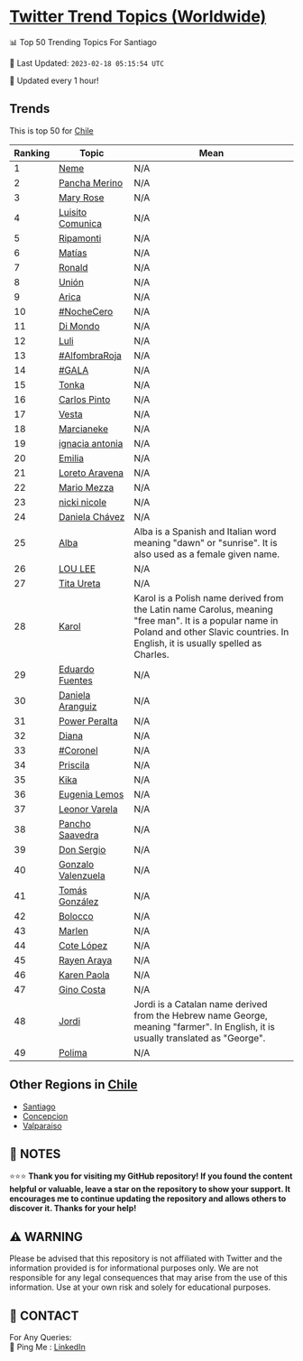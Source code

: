[Twitter Trend Topics (Worldwide)](https://github.com/ErcinDedeoglu/Twitter-Trend-Topics)
==========


📊 Top 50 Trending Topics For Santiago

📆 Last Updated: `2023-02-18 05:15:54 UTC`

🔧 Updated every 1 hour!


## Trends

This is top 50 for [Chile](</Chile>)

| Ranking | Topic | Mean |
| ------- | ------------ | ------------ |
| 1 | [Neme](http://twitter.com/search?q=Neme) | N/A |
| 2 | [Pancha Merino](http://twitter.com/search?q=Pancha+Merino) | N/A |
| 3 | [Mary Rose](http://twitter.com/search?q=Mary+Rose) | N/A |
| 4 | [Luisito Comunica](http://twitter.com/search?q=Luisito+Comunica) | N/A |
| 5 | [Ripamonti](http://twitter.com/search?q=Ripamonti) | N/A |
| 6 | [Matías](http://twitter.com/search?q=Mat%c3%adas) | N/A |
| 7 | [Ronald](http://twitter.com/search?q=Ronald) | N/A |
| 8 | [Unión](http://twitter.com/search?q=Uni%c3%b3n) | N/A |
| 9 | [Arica](http://twitter.com/search?q=Arica) | N/A |
| 10 | [#NocheCero](http://twitter.com/search?q=%23NocheCero) | N/A |
| 11 | [Di Mondo](http://twitter.com/search?q=Di+Mondo) | N/A |
| 12 | [Luli](http://twitter.com/search?q=Luli) | N/A |
| 13 | [#AlfombraRoja](http://twitter.com/search?q=%23AlfombraRoja) | N/A |
| 14 | [#GALA](http://twitter.com/search?q=%23GALA) | N/A |
| 15 | [Tonka](http://twitter.com/search?q=Tonka) | N/A |
| 16 | [Carlos Pinto](http://twitter.com/search?q=Carlos+Pinto) | N/A |
| 17 | [Vesta](http://twitter.com/search?q=Vesta) | N/A |
| 18 | [Marcianeke](http://twitter.com/search?q=Marcianeke) | N/A |
| 19 | [ignacia antonia](http://twitter.com/search?q=ignacia+antonia) | N/A |
| 20 | [Emilia](http://twitter.com/search?q=Emilia) | N/A |
| 21 | [Loreto Aravena](http://twitter.com/search?q=Loreto+Aravena) | N/A |
| 22 | [Mario Mezza](http://twitter.com/search?q=Mario+Mezza) | N/A |
| 23 | [nicki nicole](http://twitter.com/search?q=nicki+nicole) | N/A |
| 24 | [Daniela Chávez](http://twitter.com/search?q=Daniela+Ch%c3%a1vez) | N/A |
| 25 | [Alba](http://twitter.com/search?q=Alba) | Alba is a Spanish and Italian word meaning "dawn" or "sunrise". It is also used as a female given name. |
| 26 | [LOU LEE](http://twitter.com/search?q=LOU+LEE) | N/A |
| 27 | [Tita Ureta](http://twitter.com/search?q=Tita+Ureta) | N/A |
| 28 | [Karol](http://twitter.com/search?q=Karol) | Karol is a Polish name derived from the Latin name Carolus, meaning "free man". It is a popular name in Poland and other Slavic countries. In English, it is usually spelled as Charles. |
| 29 | [Eduardo Fuentes](http://twitter.com/search?q=Eduardo+Fuentes) | N/A |
| 30 | [Daniela Aranguiz](http://twitter.com/search?q=Daniela+Aranguiz) | N/A |
| 31 | [Power Peralta](http://twitter.com/search?q=Power+Peralta) | N/A |
| 32 | [Diana](http://twitter.com/search?q=Diana) | N/A |
| 33 | [#Coronel](http://twitter.com/search?q=%23Coronel) | N/A |
| 34 | [Priscila](http://twitter.com/search?q=Priscila) | N/A |
| 35 | [Kika](http://twitter.com/search?q=Kika) | N/A |
| 36 | [Eugenia Lemos](http://twitter.com/search?q=Eugenia+Lemos) | N/A |
| 37 | [Leonor Varela](http://twitter.com/search?q=Leonor+Varela) | N/A |
| 38 | [Pancho Saavedra](http://twitter.com/search?q=Pancho+Saavedra) | N/A |
| 39 | [Don Sergio](http://twitter.com/search?q=Don+Sergio) | N/A |
| 40 | [Gonzalo Valenzuela](http://twitter.com/search?q=Gonzalo+Valenzuela) | N/A |
| 41 | [Tomás González](http://twitter.com/search?q=Tom%c3%a1s+Gonz%c3%a1lez) | N/A |
| 42 | [Bolocco](http://twitter.com/search?q=Bolocco) | N/A |
| 43 | [Marlen](http://twitter.com/search?q=Marlen) | N/A |
| 44 | [Cote López](http://twitter.com/search?q=Cote+L%c3%b3pez) | N/A |
| 45 | [Rayen Araya](http://twitter.com/search?q=Rayen+Araya) | N/A |
| 46 | [Karen Paola](http://twitter.com/search?q=Karen+Paola) | N/A |
| 47 | [Gino Costa](http://twitter.com/search?q=Gino+Costa) | N/A |
| 48 | [Jordi](http://twitter.com/search?q=Jordi) | Jordi is a Catalan name derived from the Hebrew name George, meaning "farmer". In English, it is usually translated as "George". |
| 49 | [Polima](http://twitter.com/search?q=Polima) | N/A |



## Other Regions in [Chile](</Chile>)

* [Santiago](</Chile/Santiago.md>)
* [Concepcion](</Chile/Concepcion.md>)
* [Valparaiso](</Chile/Valparaiso.md>)



## 📝 NOTES

⭐⭐⭐ **Thank you for visiting my GitHub repository! If you found the content helpful or valuable, leave a star on the repository to show your support. It encourages me to continue updating the repository and allows others to discover it. Thanks for your help!**


## ⚠️ WARNING

Please be advised that this repository is not affiliated with Twitter and the information provided is for informational purposes only. We are not responsible for any legal consequences that may arise from the use of this information. Use at your own risk and solely for educational purposes.


## 📨 CONTACT

 For Any Queries:  
            🏓 Ping Me : [LinkedIn](https://www.linkedin.com/in/ercindedeoglu/)
